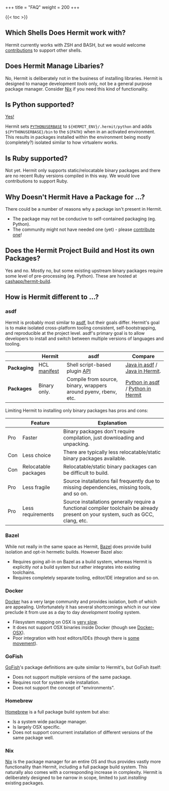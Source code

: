 +++
title = "FAQ"
weight = 200
+++

{{< toc >}}

## Which Shells Does Hermit work with?

Hermit currently works with ZSH and BASH, but we would welcome 
[contributions](https://github.com/cashapp/hermit/pulls) to support other shells.

## Does Hermit Manage Libaries?

No, Hermit is deliberately not in the business of installing libraries. Hermit
is designed to manage development _tools_ only, not be a general purpose
package manager. Consider [Nix](https://nixos.org) if you need this kind of functionality.

## Is Python supported?

[Yes!](https://github.com/cashapp/hermit-packages/blob/master/python3.hcl)

Hermit sets [`PYTHONUSERBASE`](https://docs.python.org/3/using/cmdline.html#envvar-PYTHONUSERBASE) to
`${HERMIT_ENV}/.hermit/python` and adds `${PYTHONUSERBASE}/bin` to the
`${PATH}` when in an activated environment. This results in packages installed
within the environment being mostly (completely?) isolated similar to how virtualenv works.

## Is Ruby supported?

Not yet. Hermit only supports static/relocatable binary packages and there are
no recent Ruby versions compiled in this way. We would love contributions to
support Ruby.

## Why Doesn't Hermit Have a Package for ...?

There could be a number of reasons why a package isn't present in Hermit. 

- The package may not be conducive to self-contained packaging (eg. Python).
- The community might not have needed one (yet) - please [contribute one](https://github.com/cashapp/hermit-packages/pulls)!

## Does the Hermit Project Build and Host its own Packages?

Yes and no. Mostly no, but some existing upstream binary packages require some
level of pre-processing (eg. Python). These are hosted at [cashapp/hermit-build](https://github.com/cashapp/hermit-build).

## How is Hermit different to ...?

### asdf

Hermit is probably most similar to [asdf](https://asdf-vm.com/), but their goals
differ. Hermit's goal is to make isolated cross-platform tooling consistent,
self-bootstrapping, and reproducible at the project level. asdf's primary
goal is to allow developers to install and switch between multiple versions
of languages and tooling.

|                | Hermit                                | asdf                  | Compare                           |
|----------------|---------------------------------------|-----------------------|-----------------------------------|
| **Packaging**      | HCL [manifest](../packaging)          | Shell script-based plugin [API](https://asdf-vm.com/#/plugins-create) | [Java in asdf](https://github.com/halcyon/asdf-java) / [Java in Hermit](https://github.com/cashapp/hermit-packages/blob/master/openjdk.hcl).
| **Packages**       | Binary only.                          | Compile from source, binary, wrappers around pyenv, rbenv, etc. | [Python in asdf](https://github.com/danhper/asdf-python/blob/master/bin/install#L7) / [Python in Hermit](https://github.com/cashapp/hermit-packages/blob/master/python3.hcl)

Limiting Hermit to installing only binary packages has pros and cons:

|     | Feature              | Explanation
|-----|----------------------|-------------------
| Pro | Faster               | Binary packages don't require compilation, just downloading and unpacking.
| Con | Less choice          | There are typically less relocatable/static binary packages available.
| Con | Relocatable packages | Relocatable/static binary packages can be difficult to build.
| Pro | Less fragile         | Source installations fail frequently due to missing dependencies, missing tools, and so on.
| Pro | Less requirements    | Source installations generally require a functional compiler toolchain be already present on your system, such as GCC, clang, etc.


### Bazel

While not really in the same space as Hermit,
[Bazel](https://bazel.build/) does provide build isolation and
opt-in hermetic builds. However Bazel also:

- Requires going all-in on Bazel as a build system, whereas Hermit is
  explicitly _not_ a build system but rather integrates into existing
  toolchains.
- Requires completely separate tooling, editor/IDE integration and so on.

### Docker

[Docker](https://www.docker.com/) has a very large community and provides isolation, both of which are
appealing. Unfortunately it has several shortcomings which in our view
preclude it from use as a day to day _development tooling_ system.

- Filesystem mapping on OSX is [very slow](https://github.com/docker/roadmap/issues/7).
- It does not support OSX binaries inside Docker (though see [Docker-OSX](https://github.com/sickcodes/Docker-OSX)).
- Poor integration with host editors/IDEs (though there is [some movement](https://code.visualstudio.com/docs/remote/containers)).

### GoFish

[GoFish](https://gofi.sh/)'s package definitions are quite similar to
Hermit's, but GoFish itself:

- Does not support multiple versions of the same package.
- Requires root for system wide installation.
- Does not support the concept of "environments".

### Homebrew

[Homebrew](https://brew.sh/) is a full package build system but also:

- Is a system wide package manager.
- Is largely OSX specific.
- Does not support concurrent installation of different versions of the same package well.

### Nix

[Nix](https://github.com/NixOS/nix) is the package manager for an entire OS and thus provides vastly more
functionality than Hermit, including a full package build system. This
naturally also comes with a corresponding increase in complexity. Hermit is
deliberately designed to be narrow in scope, limited to just _installing_
existing packages.
